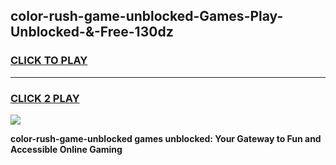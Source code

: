 
## color-rush-game-unblocked-Games-Play-Unblocked-&-Free-130dz
<h3>
<a href="https://premium76.site?title=color-rush-game-unblocked&ref=24A">CLICK TO PLAY</a></h3>
<hr>

<h3>
<a href="https://premium76.site?title=color-rush-game-unblocked&ref=24A">CLICK 2 PLAY</a>
  
</h3>

<a href="https://premium76.site?title=color-rush-game-unblocked&ref=24A"><img src="https://clearcache.store/games.png"></a>


**color-rush-game-unblocked games unblocked: Your Gateway to Fun and Accessible Online Gaming**

